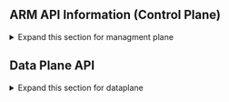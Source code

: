 

## ARM API Information (Control Plane)
<details>
  <summary>Expand this section for managment plane</summary>
  
<i>MSFT employees can try out our new experience at <b>[OpenAPI Hub](https://aka.ms/openapiportal) </b> - one location for using our validation tools and finding your workflow. 
</i>

### Changelog
Add a changelog entry for this PR by answering the following questions:
  1. What's the purpose of the update?
      - [ ] new service onboarding
      - [ ] new API version
      - [ ] update existing version for new feature
      - [ ] update existing version to fix swagger quality issue in s360
      - [ ] Other, please clarify
  2. When are you targeting to deploy the new service/feature to public regions? Please provide the date or, if the date is not yet available, the month.
  3. When do you expect to publish the swagger? Please provide date or, the the date is not yet available, the month.
  4. If updating an existing version, please select the specific langauge SDKs and CLIs that must be refreshed after the swagger is published.
      - [ ] SDK of .NET (need service team to ensure code readiness)
      - [ ] SDK of Python
      - [ ] SDK of Java
      - [ ] SDK of Js
      - [ ] SDK of Go
      - [ ] PowerShell
      - [ ] CLI
      - [ ] Terraform
      - [ ] No refresh required for updates in this PR

### Contribution checklist:
- [ ] I commit to follow the [Breaking Change Policy](http://aka.ms/bcforapi) of "no breaking changes"
- [ ] I have reviewed the [documentation](https://aka.ms/ameonboard) for the workflow.
- [ ] [Validation tools](https://aka.ms/swaggertools) were run on swagger spec(s) and errors have all been fixed in this PR. [How to fix?](https://aka.ms/ci-fix)

If any further question about AME onboarding or validation tools, please view the [FAQ](https://aka.ms/faqinprreview).

### ARM API Review Checklist 

> **Applicability**: :warning: 
>
> If your changes encompass only the following scenarios, you should SKIP this section, as these scenarios do not require ARM review.
> - Change to data plane APIs 
> - Adding new properties 
> - All removals

Otherwise your PR may be subject to ARM review requirements. Complete the following:
- [ ] Check this box if any of the following apply to the PR so that label “WaitForARMFeedback” will be added automatically to begin ARM API Review. Failure to comply may result in delays to the manifest.
  - Adding a new service
  - Adding new API(s)
  - Adding a new API version
    -[ ] To review changes efficiently, ensure you copy the existing version into the new directory structure for first commit and then push new changes, including version updates, in separate commits.

- [ ] Ensure you've reviewed following [guidelines](https://aka.ms/rpguidelines) including [ARM resource provider contract](https://github.com/Azure/azure-resource-manager-rpc) and [REST guidelines](https://github.com/microsoft/api-guidelines/blob/vNext/azure/Guidelines.md). Estimated time (4 hours). This is required before you can request review from ARM API Review board.

- [ ] If you are blocked on ARM review and want to get the PR merged with urgency, please get the ARM oncall for reviews (*RP Manifest Approvers* team under <ins>Azure Resource Manager service</ins>) from IcM and reach out to them. 

### Breaking Change Review Checklist 
If you have any breaking changes as defined in the [Breaking Change Policy](http://aka.ms/bcforapi), request approval from the Breaking Change Review Board.
  
**Action**: to initiate an evaluation of the breaking change, create a new intake using the [template for breaking changes](https://aka.ms/Breakingchangetemplate). Additional details on the process and office hours are on the [Breaking Change Wiki](https://dev.azure.com/msazure/AzureWiki/_wiki/wikis/AzureWiki.wiki/37684/Breaking-Changes).
  
NOTE: To update API(s) in public preview for over 1 year (refer to [Retirement of Previews](https://dev.azure.com/msazure/AzureWiki/_wiki/wikis/AzureWiki.wiki/37683/Retirement-of-Previews))

Please follow the link to find more details on [PR review process](https://aka.ms/SwaggerPRReview).
  
</details>

## Data Plane API

<details>
  <summary>Expand this section for dataplane</summary>

This PR template is for Data Plane APIs only.

## API Info: The Basics
Most of the information about your service should be captured in the issue that serves as your [*engagement record*](https://dev.azure.com/azure-sdk/internal/_wiki/wikis/internal.wiki/271/Azure-REST-API-Stewardship?anchor=rest-api-stewardship-process).

* Link to engagement record issue: 

Is this review for (select one):

- [ ] a private preview
- [ ] a public preview
- [ ] GA release 

### What are you changing?
<sup>This section will help us focus on the specific parts of your API that are new or have been modified. <br/>Please share a link to the design document for the new APIs, a link to the previous Open API document (swagger) if applicable, and the root paths that have been updated. </sup>

#### Description
< Your text here >
  
#### References & Links  
* Design Document: 
* Previous Open API Doc: 
* Updated paths:
  
### :grey_question: Got questions? Need additional info?? We are here to help!

<details>
  <summary> Contact us!</summary>

The [Azure API Review Board](https://aka.ms/azapi) is dedicated to helping you create amazing APIs. You can read about our mission and learn more about our process on our [wiki](https://aka.ms/azapi).
* :speech_balloon: [Teams Channel](https://teams.microsoft.com/l/channel/19%3a3ebb18fded0e47938f998e196a52952f%40thread.tacv2/General?groupId=1a10b50c-e870-4fe0-8483-bf5542a8d2d8&tenantId=72f988bf-86f1-41af-91ab-2d7cd011db47)
* :love_letter: [email](mailto://azureapirbcore@microsoft.com)

</details>

<details>
  <summary>Click here for links to tools, specs, guidelines & other good stuff</summary>
  
### Tooling
 * [Open API validation tools](https://aka.ms/swaggertools) were run on this PR. Go here to see [how to fix errors](https://aka.ms/ci-fix)
 * [Spectral Linting](https://aka.ms/azapi/style)
 * [Open API Hub](https://aka.ms/openapiportal)

### Guidelines & Specifications
 * [Azure REST API Guidelines](https://aka.ms/guidelines)
 * [OpenAPI Style Guidelines](https://aka.ms/azapi/style)
 * [Azure Breaking Change Policy](http://aka.ms/bcforapi)

### Helpful Links
 * [Azure DevTools Wiki](https://aka.ms/azapi)
  
</details>
  
</details>
